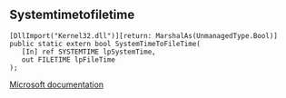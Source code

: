 ## Systemtimetofiletime

```
[DllImport("Kernel32.dll")][return: MarshalAs(UnmanagedType.Bool)]
public static extern bool SystemTimeToFileTime(
   [In] ref SYSTEMTIME lpSystemTime,
   out FILETIME lpFileTime
);
```

[Microsoft documentation](https://docs.microsoft.com/en-us/windows/win32/api/sysinfoapi/nf-sysinfoapi-systemtimetofiletime)
